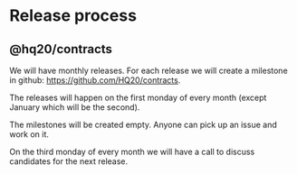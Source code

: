 # Release process

## @hq20/contracts

We will have monthly releases. For each release we will create a milestone in github: https://github.com/HQ20/contracts.

The releases will happen on the first monday of every month (except January which will be the second).

The milestones will be created empty. Anyone can pick up an issue and work on it.

On the third monday of every month we will have a call to discuss candidates for the next release.